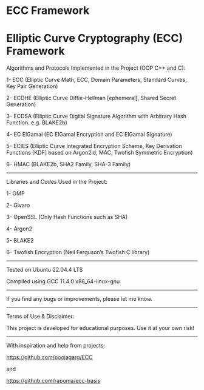# ECC Framework
# Elliptic Curve Cryptography (ECC) Framework

Algorithms and Protocols Implemented in the Project (OOP C++ and C):

1- ECC (Elliptic Curve Math, ECC, Domain Parameters, Standard Curves, Key Pair Generation)

2- ECDHE (Elliptic Curve Diffie-Hellman [ephemeral], Shared Secret Generation)

3- ECDSA (Elliptic Curve Digital Signature Algorithm with Arbitrary Hash Function. e.g. BLAKE2b)

4- EC ElGamal (EC ElGamal Encryption and EC ElGamal Signature)

5- ECIES (Elliptic Curve Integrated Encryption Scheme, Key Derivation Functions [KDF] based on Argon2id, MAC, Twofish Symmetric Encryption)

6- HMAC (BLAKE2b, SHA2 Family, SHA-3 Family)

-------------------------------

Libraries and Codes Used in the Project:

1- GMP

2- Givaro

3- OpenSSL (Only Hash Functions such as SHA)

4- Argon2

5- BLAKE2

6- Twofish Encryption (Neil Ferguson’s Twofish C library)


-------------------------------

Tested on Ubuntu 22.04.4 LTS

Compiled using GCC 11.4.0 x86_64-linux-gnu

-------------------------------

If you find any bugs or improvements, please let me know.

-------------------------------

Terms of Use & Disclaimer:

This project is developed for educational purposes. Use it at your own risk!

-------------------------------

With inspiration and help from projects:

https://github.com/poojagarg/ECC

and

https://github.com/rapoma/ecc-basis
